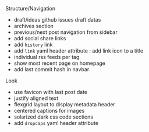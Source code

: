 Structure/Navigation

- draft/ideas github issues draft datas
- archives section
- previous/next post navigation from sidebar
- add social share links
- add `history` link 
- add `link` yaml header attribute : add link icon to a title
- individual rss feeds per tag
- show most recent page on homepage
- add last commit hash in navbar

Look

- use favicon with last post date
- justify aligned text
- flexgrid layout to display metadata header
- centered captions for images
- solarized dark css code sections
- add `dropcaps` yaml header attribute
